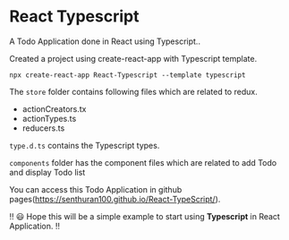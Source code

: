 # React Typescript

A Todo Application done in React using Typescript..

Created a project using create-react-app with Typescript template.

`npx create-react-app React-Typescript --template typescript`

 The `store` folder contains following files which are related to redux.
* actionCreators.tx
* actionTypes.ts
* reducers.ts

`type.d.ts` contains the Typescript types.

`components` folder has the component files which are related to add Todo and display Todo list

You can access this Todo Application in github pages(https://senthuran100.github.io/React-TypeScript/).

!! :smiley:	  Hope this will be a simple example to start using <b>Typescript</b>  in React Application. !!